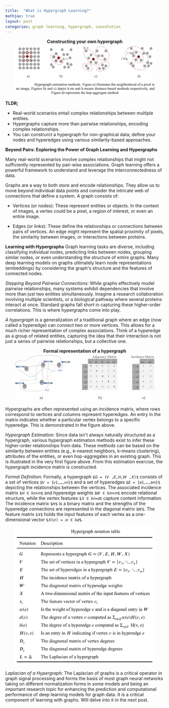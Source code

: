 ```yaml
---
title:  "What is Hypergraph Learning?"
mathjax: true
layout: post
categories: graph learning, hypergraph, convolution  
---
```



<p align='center'><b> Constructing your own hypergraph</b></br>
    <img src='https://github.com/bilha-analytics/bilha-analytics.github.io/blob/master/res/hgnn_construction.png?raw=true' width='450'>
</p> 


**TLDR;**
- Real-world scenarios entail complex relationships between multiple entities. 
- Hypergraphs capture more than pairwise relationships, encoding complex relationships. 
- You can construrct a hypergraph for non-graphical data; define your nodes and hyperedges using various similarity-based approaches. 


**Beyond Pairs: Exploring the Power of Graph Learning and Hypergraphs**

Many real-world scenarios involve complex relationships that might not sufficiently represented by pair-wise associations. Graph learning offers a powerful framework to understand and leverage the interconnectedness of data. 

Graphs are a way to both store and encode relationships. They allow us to move beyond individual data points and consider the intricate web of connections that define a system. A graph consists of:

- Vertices (or nodes): These represent entities or objects. In the context of images, a vertex could be a pixel, a region of interest, or even an entire image.

- Edges (or links): These define the relationships or connections between pairs of vertices. An edge might represent the spatial proximity of pixels, the similarity between images, or interactions between proteins.


**Learning with Hypergraphs**
Graph learning tasks are diverse, including classifying individual nodes, predicting links between nodes, grouping similar nodes, or even understanding the structure of entire graphs. Many deep learning models on graphs ultimately learn node representations (embeddings) by considering the graph's structure and the features of connected nodes.

*Stepping Beyond Pairwise Connections:* While graphs effectively model pairwise relationships, many systems exhibit dependencies that involve more than just two entities simultaneously. Imagine a research collaboration involving multiple scientists, or a biological pathway where several proteins interact at once. Standard graphs fall short in capturing these higher-order correlations. This is where hypergraphs come into play.


*A hypergraph* is a generalization of a traditional graph where an edge (now called a hyperedge) can connect two or more vertices. This allows for a much richer representation of complex associations. Think of a hyperedge as a group of related entities, capturing the idea that their interaction is not just a series of pairwise relationships, but a collective one.

<p align='center'><b> Formal representation of a hypergraph</b></br>
    <img src='https://github.com/bilha-analytics/bilha-analytics.github.io/blob/master/res/hgnn_intro.png?raw=true' width='450'>
</p> 

Hypergraphs are often represented using an incidence matrix, where rows correspond to vertices and columns represent hyperedges. An entry in the matrix indicates whether a particular vertex belongs to a specific hyperedge. This is demonstrated in the figure above. 


*Hypergraph Estimation:* Since data isn't always naturally structured as a hypergraph, various hypergraph estimation methods exist to infer these higher-order relationships from data. These methods can be based on the similarity between entities (e.g., k-nearest neighbors, k-means clustering), attributes of the entities, or even hop-aggregates in an existing graph. This is illustrated in the very first figure above. From this estimation exercise, the hypergraph incidence matrix is constructed. 


*Formal Definition:* Formally, a hypergraph `$𝐺 = (𝑉 ,𝐸,𝐻,𝑊 ,𝑋)$` consists of a set of  vertices `$𝑉 = {𝑣1,…,𝑣𝑛}$` and a set of hyperedges `$𝐸 = {𝑒1,…,𝑒𝑚}$` depicting the relationships between the vertices. The associated incidence matrix `$𝐻 ∈ ℝ𝑛×𝑚$` and hyperedge weights `$𝑊 ∈ ℝ𝑚×𝑚$` encode relational structure, while the vertex features `$𝑋 ∈ ℝ𝑛×𝑑$` capture content information. The incidence matrix `$𝐻$` is a binary matrix and the strengths of the hyperedge connections are represented in the diagonal matrix `$𝑊$`. The feature matrix `$𝑋$` holds the input features of each vertex as a one-dimensional vector `$𝑋(𝑣𝑖) = 𝑥𝑖 ∈ ℝ𝑑$`.

<p align='center'> 
    <img src='https://github.com/bilha-analytics/bilha-analytics.github.io/blob/master/res/hgnn-math-defn.png?raw=true' width='450'>
</p> 


*Laplacian of a Hypergraph:* The Laplacian of graphs is a critical operator in graph signal processing and forms the basis of most graph neural networks taking on different normalization forms in some models and being an important research topic for enhancing the prediction and  computational performance of deep learning models for graph data. It is a critical component of learning with graphs. Will delve into it in the next post. 

